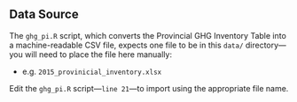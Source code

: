 <!--
Copyright 2018 Province of British Columbia

Licensed under the Apache License, Version 2.0 (the "License");
you may not use this file except in compliance with the License.
You may obtain a copy of the License at

http://www.apache.org/licenses/LICENSE-2.0

Unless required by applicable law or agreed to in writing, software distributed under the License is distributed on an "AS IS" BASIS,
WITHOUT WARRANTIES OR CONDITIONS OF ANY KIND, either express or implied.
See the License for the specific language governing permissions and limitations under the License.
-->



## Data Source

The `ghg_pi.R` script, which converts the Provincial GHG Inventory Table into a machine-readable CSV file, expects one file to be in this `data/` directory&mdash;you will need to place the file here manually:

- e.g. `2015_provinicial_inventory.xlsx`

Edit the `ghg_pi.R` script&mdash;`line 21`&mdash;to import using the appropriate file name.


